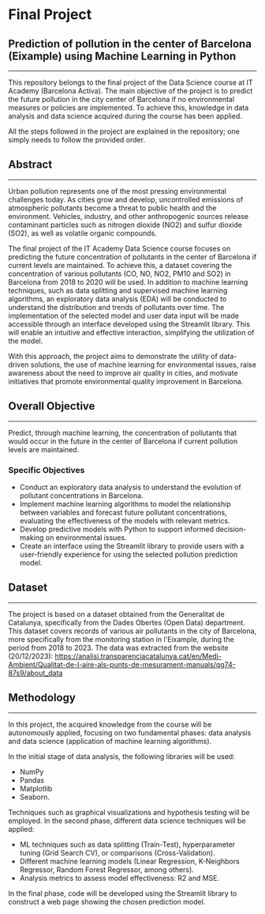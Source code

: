# Final Project
## Prediction of pollution in the center of Barcelona (Eixample) using Machine Learning in Python
***
This repository belongs to the final project of the Data Science course at IT Academy (Barcelona Activa). The main objective of the project is to predict the future pollution in the city center of Barcelona if no environmental measures or policies are implemented. To achieve this, knowledge in data analysis and data science acquired during the course has been applied.

All the steps followed in the project are explained in the repository; one simply needs to follow the provided order.

## Abstract
***
Urban pollution represents one of the most pressing environmental challenges today. As cities grow and develop, uncontrolled emissions of atmospheric pollutants become a threat to public health and the environment. Vehicles, industry, and other anthropogenic sources release contaminant particles such as nitrogen dioxide (NO2) and sulfur dioxide (SO2), as well as volatile organic compounds.

The final project of the IT Academy Data Science course focuses on predicting the future concentration of pollutants in the center of Barcelona if current levels are maintained. To achieve this, a dataset covering the concentration of various pollutants (CO, NO, NO2, PM10 and SO2) in Barcelona from 2018 to 2020 will be used. In addition to machine learning techniques, such as data splitting and supervised machine learning algorithms, an exploratory data analysis (EDA) will be conducted to understand the distribution and trends of pollutants over time. The implementation of the selected model and user data input will be made accessible through an interface developed using the Streamlit library. This will enable an intuitive and effective interaction, simplifying the utilization of the model.

With this approach, the project aims to demonstrate the utility of data-driven solutions, the use of machine learning for environmental issues, raise awareness about the need to improve air quality in cities, and motivate initiatives that promote environmental quality improvement in Barcelona.

## Overall Objective
***
Predict, through machine learning, the concentration of pollutants that would occur in the future in the center of Barcelona if current pollution levels are maintained.
### Specific Objectives
- Conduct an exploratory data analysis to understand the evolution of pollutant concentrations in Barcelona.
- Implement machine learning algorithms to model the relationship between variables and forecast future pollutant concentrations, evaluating the effectiveness of the models with relevant metrics.
- Develop predictive models with Python to support informed decision-making on environmental issues.
- Create an interface using the Streamlit library to provide users with a user-friendly experience for using the selected pollution prediction model.

## Dataset
***
The project is based on a dataset obtained from the Generalitat de Catalunya, specifically from the Dades Obertes (Open Data) department. This dataset covers records of various air pollutants in the city of Barcelona, more specifically from the monitoring station in l'Eixample, during the period from 2018 to 2023. The data was extracted from the website (20/12/2023): https://analisi.transparenciacatalunya.cat/en/Medi-Ambient/Qualitat-de-l-aire-als-punts-de-mesurament-manuals/qg74-87s9/about_data

## Methodology
***
In this project, the acquired knowledge from the course will be autonomously applied, focusing on two fundamental phases: data analysis and data science (application of machine learning algorithms).

In the initial stage of data analysis, the following libraries will be used: 

- NumPy
- Pandas
- Matplotlib
- Seaborn.

Techniques such as graphical visualizations and hypothesis testing will be employed. In the second phase, different data science techniques will be applied:

- ML techniques such as data splitting (Train-Test), hyperparameter tuning (Grid Search CV), or comparisons (Cross-Validation).
- Different machine learning models (Linear Regression, K-Neighbors Regressor, Random Forest Regressor, among others).
- Analysis metrics to assess model effectiveness: R2 and MSE.
  
In the final phase, code will be developed using the Streamlit library to construct a web page showing the chosen prediction model.
